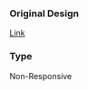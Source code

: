 ### Original Design

[Link](https://dribbble.com/shots/13900378-Stripe-Inspired-Dashboard-Design/attachments/5508925?mode=media)

### Type

Non-Responsive